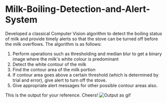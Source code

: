 # Milk-Boiling-Detection-and-Alert-System
Developed a classical Computer Vision algorithm to detect the boiling status of milk and provide timely alerts so that the stove can be turned off before the milk overflows.
The algorithm is as follows:
1) Perform operations such as thresholding and median blur to get a binary image where the milk's white colour is predominant
2) Detect the white contour of the milk
3) Find the contour area of the milk portion
4) If contour area goes above a certain threshold (which is determined by trial and error), give alert to turn off the stove.
5) Give appropriate alert messages for other possible contour areas also.

This is the output for your reference. Cheers!
![Output as gif](https://user-images.githubusercontent.com/70104287/135690365-f62ade6c-d091-4371-8971-0bca6ed1f21f.gif)
